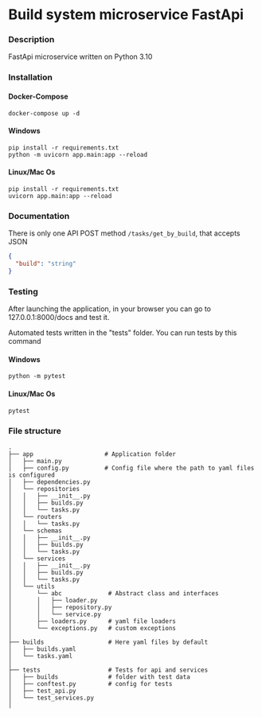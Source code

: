 # Build system microservice FastApi

### Description

FastApi microservice written on Python 3.10

### Installation

#### Docker-Compose
```shell
docker-compose up -d
```

#### Windows
```shell
pip install -r requirements.txt
python -m uvicorn app.main:app --reload
```
#### Linux/Mac Os
```shell
pip install -r requirements.txt
uvicorn app.main:app --reload
```
### Documentation

There is only one API POST method ```/tasks/get_by_build```, 
that accepts JSON 
```json
{
  "build": "string"
}
```

### Testing
After launching the application, in your browser you can go to 127.0.0.1:8000/docs and test it.

Automated tests written in the "tests" folder.
You can run tests by this command
#### Windows
```shell
python -m pytest
```

#### Linux/Mac Os
```shell
pytest
```

### File structure
```
.
├── app                    # Application folder
│   ├── main.py
│   ├── config.py          # Config file where the path to yaml files is configured
│   ├── dependencies.py
│   └── repositories   
│   │   ├── __init__.py
│   │   ├── builds.py
│   │   └── tasks.py     
│   └── routers          
│   │   └── tasks.py
│   └── schemas
│   │   ├── __init__.py
│   │   ├── builds.py
│   │   └── tasks.py
│   └── services          
│   │   ├── __init__.py
│   │   ├── builds.py
│   │   └── tasks.py
│   └── utils         
│       └── abc             # Abstract class and interfaces
│       │   ├── loader.py
│       │   ├── repository.py
│       │   └── service.py
│       ├── loaders.py      # yaml file loaders    
│       └── exceptions.py   # custom exceptions 
│
├── builds                  # Here yaml files by default
│   ├── builds.yaml 
│   └── tasks.yaml
│
├── tests                   # Tests for api and services
│   ├── builds              # folder with test data 
│   ├── conftest.py         # config for tests
│   ├── test_api.py
│   └── test_services.py    
│

```
